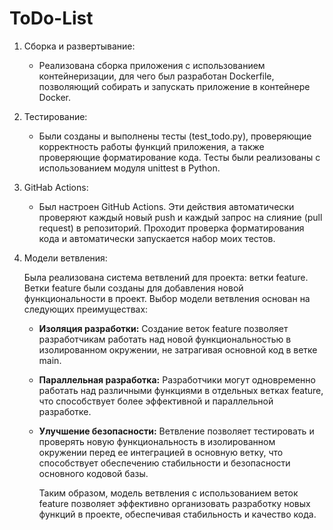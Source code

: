 # ToDo-List

1. Сборка и развертывание:
   - Реализована сборка приложения с использованием контейнеризации, для чего был разработан Dockerfile, позволяющий собирать и запускать приложение в контейнере Docker.

2. Тестирование:
   - Были созданы и выполнены тесты (test_todo.py), проверяющие корректность работы функций приложения, а также проверяющие форматирование кода. Тесты были реализованы с использованием модуля unittest в Python.
   
3. GitHab Actions:
   - Был настроен GitHub Actions. Эти действия автоматически проверяют каждый новый push и каждый запрос на слияние (pull request) в репозиторий.
   Проходит проверка форматирования кода и автоматически запускается набор моих тестов.

4. Модели ветвления:

   Была реализована система ветвлений для проекта: ветки feature. Ветки feature были созданы для добавления новой функциональности в проект.
    Выбор модели ветвления основан на следующих преимуществах:
   - **Изоляция разработки:** Создание веток feature позволяет разработчикам работать над новой функциональностью в изолированном окружении, не затрагивая основной код в ветке main.
   - **Параллельная разработка:** Разработчики могут одновременно работать над различными функциями в отдельных ветках feature, что способствует более эффективной и параллельной разработке.
   - **Улучшение безопасности:** Ветвление позволяет тестировать и проверять новую функциональность в изолированном окружении перед ее интеграцией в основную ветку, что способствует обеспечению стабильности и безопасности основного кодовой базы.

     Таким образом, модель ветвления с использованием веток feature позволяет эффективно организовать разработку новых функций в проекте, обеспечивая стабильность и качество кода.








   
